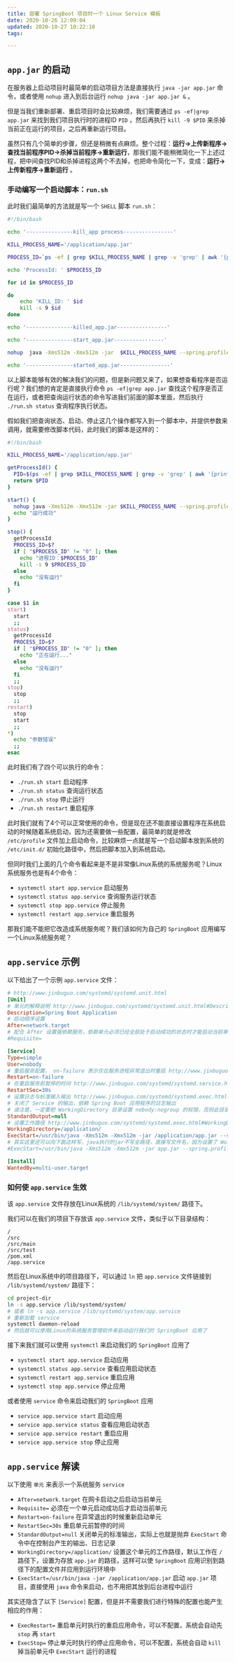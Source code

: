 ```yaml
---
title: 部署 SpringBoot 项目时一个 Linux Service 模板
date: 2020-10-26 12:09:04
updated: 2020-10-27 10:22:10
tags:

---
```


## `app.jar` 的启动

在服务器上启动项目时最简单的启动项目方法是直接执行 `java -jar app.jar` 命令，或者使用 `nohup` 进入到后台运行 `nohup java -jar app.jar &` 。

但是当我们重新部署、重启项目时会比较麻烦，我们需要通过 `ps -ef|grep app.jar` 来找到我们项目执行时的进程ID `PID` ，然后再执行 `kill -9 $PID` 来杀掉当前正在运行的项目，之后再重新运行项目。

虽然只有几个简单的步骤，但还是稍微有点麻烦。整个过程：**运行->上传新程序->查找当前程序PID->杀掉当前程序->重新运行**，那我们能不能稍微简化一下上述过程，把中间查找PID和杀掉进程这两个不去掉，也把命令简化一下，变成：**运行->上传新程序->重新运行** 。



### 手动编写一个启动脚本：`run.sh`

此时我们最简单的方法就是写一个 `SHELL` 脚本 `run.sh`：

```bash
#!/bin/bash

echo '---------------kill_app process----------------'

KILL_PROCESS_NAME='/application/app.jar'

PROCESS_ID=`ps -ef | grep $KILL_PROCESS_NAME | grep -v 'grep' | awk '{print $2}'`

echo 'ProcessId: ' $PROCESS_ID

for id in $PROCESS_ID

do
	echo 'KILL_ID: ' $id
	kill -s 9 $id	
done

echo '---------------killed_app.jar----------------'

echo '---------------start_app.jar----------------'

nohup  java -Xms512m -Xmx512m -jar  $KILL_PROCESS_NAME --spring.profiles.active=file  >/dev/null 2>&1 &

echo '---------------started_app.jar----------------'

```



以上脚本能够有效的解决我们的问题，但是新问题又来了，如果想查看程序是否运行呢？我们想的肯定是直接执行命令 `ps -ef|grep app.jar` 查找这个程序是否正在运行，或者把查询运行状态的命令写进我们前面的脚本里面，然后执行 `./run.sh status` 查询程序执行状态。

假如我们把查询状态、启动、停止这几个操作都写入到一个脚本中，并提供参数来调用，就需要修改脚本代码，此时我们的脚本是这样的：

```bash
#!/bin/bash

KILL_PROCESS_NAME='/application/app.jar'

getProcessId() {
  PID=$(ps -ef | grep $KILL_PROCESS_NAME | grep -v 'grep' | awk '{print $2}')
  return $PID
}

start() {
  nohup java -Xms512m -Xmx512m -jar $KILL_PROCESS_NAME --spring.profiles.active=file >/dev/null 2>&1 &
  echo "运行成功"
}

stop() {
  getProcessId
  PROCESS_ID=$?
  if [ "$PROCESS_ID" != "0" ]; then
    echo "进程ID：$PROCESS_ID"
    kill -s 9 $PROCESS_ID
  else
    echo "没有运行"
  fi
}

case $1 in
start)
  start
  ;;
status)
  getProcessId
  PROCESS_ID=$?
  if [ "$PROCESS_ID" != "0" ]; then
    echo "正在运行..."
  else
    echo "没有运行"
  fi
  ;;
stop)
  stop
  ;;
restart)
  stop
  start
  ;;
*)
  echo "参数错误"
  ;;
esac

```

此时我们有了四个可以执行的命令：

- `./run.sh start` 启动程序
- `./run.sh status` 查询运行状态
- `./run.sh stop` 停止运行
- `./run.sh restart` 重启程序

此时我们就有了4个可以正常使用的命令，但是现在还不能直接设置程序在系统启动的时候随着系统启动，因为还需要做一些配置，最简单的就是修改 `/etc/profile` 文件加上启动命令，比较麻烦一点就是写一个启动脚本放到系统的 `/etc/init.d/` 初始化路径中，然后把脚本加入到系统启动。

但同时我们上面的几个命令看起来是不是非常像Linux系统的系统服务呢？Linux系统服务也是有4个命令：

- `systemctl start app.service` 启动服务
- `systemctl status app.service` 查询服务运行状态
- `systemctl stop app.service` 停止服务
- `systemctl restart app.service` 重启服务

那我们能不能把它改造成系统服务呢？我们该如何为自己的 `SpringBoot` 应用编写一个Linux系统服务呢？



## `app.service` 示例

以下给出了一个示例 `app.service` 文件：

```ini
# http://www.jinbuguo.com/systemd/systemd.unit.html
[Unit]
# 单元的解释说明 http://www.jinbuguo.com/systemd/systemd.unit.html#Description=
Description=Spring Boot Application
# 启动顺序设置
After=network.target
# 配合 After 设置强依赖服务，依赖单元必须已经全部处于启动成功的状态时才能启动当前单元 http://www.jinbuguo.com/systemd/systemd.unit.html#Requisite=
#Requisite=

[Service]
Type=simple
User=nobody
# 重启服务配置， on-failure 表示仅在服务进程异常退出时重启 http://www.jinbuguo.com/systemd/systemd.service.html#Restart=
Restart=on-failure
# 在重启服务前暂停的时间 http://www.jinbuguo.com/systemd/systemd.service.html#RestartSec=
RestartSec=30s
# 设置日志与标准输入输出 http://www.jinbuguo.com/systemd/systemd.exec.html#StandardOutput=
# 关闭了 Service 的输出，依赖 Spring Boot 应用程序的日志输出
# 请注意，一定要把 WorkingDirectory 目录设置 nobody:nogroup 的权限，否则此目录无写入权限
StandardOutput=null
# 设置工作路径 http://www.jinbuguo.com/systemd/systemd.exec.html#WorkingDirectory=
WorkingDirectory=/application/
ExecStart=/usr/bin/java -Xms512m -Xmx512m -jar /application/app.jar --spring.profiles.active=dev
# 其实这里还可以向下面这样写，java执行的jar不写全路径，直接写文件名，因为设置了 WorkingDirectory 会在该路径下找相应的文件
#ExecStart=/usr/bin/java -Xms512m -Xmx512m -jar app.jar --spring.profiles.active=dev

[Install]
WantedBy=multi-user.target

```



### 如何使 `app.service` 生效

该 `app.service` 文件存放在Linux系统的 `/lib/systemd/system/` 路径下。

我们可以在我们的项目下存放该 `app.service` 文件，类似于以下目录结构：

```
/
/src
/src/main
/src/test
/pom.xml
/app.service
```



然后在Linux系统中的项目路径下，可以通过 `ln` 把 `app.service` 文件链接到 `/lib/systemd/system/` 路径下：

```bash
cd project-dir
ln -s app.service /lib/systemd/system/
# 或者 ln -s app.service /lib/systemd/system/app.service
# 重新加载 service
systemctl daemon-reload
# 然后就可以使用Linux的系统服务管理软件来启动运行我们的 SpringBoot 应用了
```



接下来我们就可以使用 `systemctl` 来启动我们的 `SpringBoot` 应用了

- `systemctl start app.service` 启动应用
- `systemctl status app.service` 查看应用启动状态
- `systemctl restart app.service` 重启应用
- `systemctl stop app.service` 停止应用

或者使用 `service` 命令来启动我们的 `SpringBoot` 应用

- `service app.service start` 启动应用
- `service app.service status` 查看应用启动状态
- `service app.service restart` 重启应用
- `service app.service stop` 停止应用



## `app.service` 解读

以下使用 `单元` 来表示一个系统服务 `service` 

- `After=network.target` 在网卡启动之后启动当前单元
- `Requisite=` 必须在一个单元启动成功后才启动当前单元
- `Restart=on-failure` 在异常退出的时候重新启动单元
- `RestartSec=30s` 重启单元前暂停的时间
- `StandardOutput=null` 关闭单元的标准输出，实际上也就是抛弃 `ExecStart` 命令中在控制台产生的输出、日志记录
- `WorkingDirectory=/application/` 设置这个单元的工作路径，默认工作在 `/` 路径下，设置为存放 `app.jar` 的路径，这样可以使 `SpringBoot` 应用识别到路径下的配置文件并应用到运行环境中
- `ExecStart=/usr/bin/java -jar /application/app.jar` 启动 `app.jar` 项目，直接使用 `java` 命令来启动，也不用把其放到后台进程中运行

其实还隐含了以下 `[Service]` 配置，但是并不需要我们进行特殊的配置也能产生相应的作用：

- `ExecRestart=` 重启单元时执行的重启应用命令，可以不配置，系统会自动先 `stop` 再 `start`
- `ExecStop=` 停止单元时执行的停止应用命令，可以不配置，系统会自动 `kill` 掉当前单元中 `ExecStart` 运行的进程


